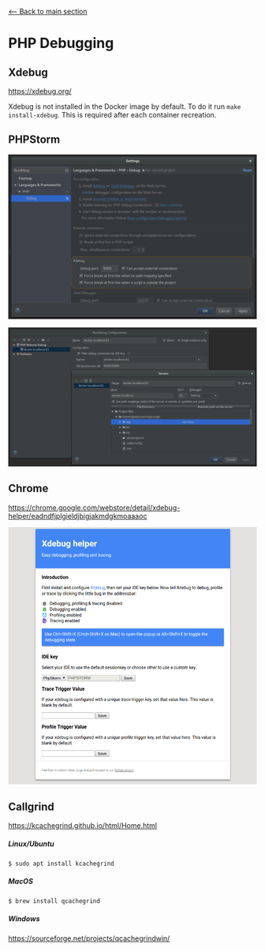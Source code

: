 [<-- Back to main section](../README.md)

# PHP Debugging

## Xdebug

https://xdebug.org/

Xdebug is not installed in the Docker image by default.
To do it run `make install-xdebug`.
This is required after each container recreation.

## PHPStorm

![PHPStorm Xdebug port config](./assets/phpstorm-xdebug-port-config.png)

![PHPStorm Xdebug run config](./assets/phpstorm-xdebug-server-config.png)

## Chrome

https://chrome.google.com/webstore/detail/xdebug-helper/eadndfjplgieldjbigjakmdgkmoaaaoc

![Chrome Xdebug helper](./assets/chrome-xdebug-helper.png)

## Callgrind

https://kcachegrind.github.io/html/Home.html

##### Linux/Ubuntu

```
$ sudo apt install kcachegrind
```
 
##### MacOS

```
$ brew install qcachegrind
```

##### Windows

https://sourceforge.net/projects/qcachegrindwin/
